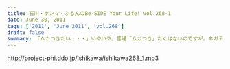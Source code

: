 ```yaml
---
title: 石川・ホンマ・ぶるんのBe-SIDE Your Life! vol.268-1
date: June 30, 2011
tags: ['2011', 'June 2011', 'vol.268']
draft: false
summary: 「ムカつきたい・・・」いやいや、普通「ムカつき」たくはないのですが。ネガティブ全開でスタートっ。NAMAE
---
```


http://project-phi.ddo.jp/ishikawa/ishikawa268_1.mp3